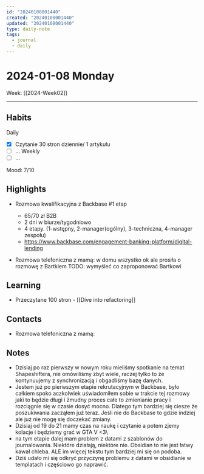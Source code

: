 ```yaml
---
id: "20240108001440"
created: "20240108001440"
updated: "20240108001440"
type: daily-note
tags:
  - journal
  - daily
---
```

# 2024-01-08 Monday  
Week: [[2024-Week02]]  
  
---  
  
## Habits  
Daily
- [x] Czytanie 30 stron dziennie/ 1 artykułu  
- [ ] … 
Weekly
- [ ] …  
  
Mood: 7/10  
  
## Highlights  
- Rozmowa kwalifikacyjna z Backbase #1 etap
	- 65/70 zł B2B
	- 2 dni w biurze/tygodniowo
	- 4 etapy. (1-wstępny, 2-manager(ogólny), 3-techniczna, 4-manager zespołu)
	- https://www.backbase.com/engagement-banking-platform/digital-lending



- Rozmowa telefoniczna z mamą: w domu wszystko ok ale prosiła o rozmowę z Bartkiem TODO: wymyśleć co zaproponować Bartkowi
## Learning  
- Przeczytane 100 stron - [[Dive into refactoring]]
  
## Contacts  
- Rozmowa telefoniczna z mamą:
  
## Notes  
 - Dzisiaj po raz pierwszy w nowym roku mieliśmy spotkanie na temat Shapeshiftera, nie omówiliśmy zbyt wiele, raczej tylko to że kontynuujemy z synchronizacją i obgadliśmy bazę danych. 
 - Jestem już po pierwszym etapie rekrutacyjnym w Backbase, było całkiem spoko aczkolwiek uświadomiłem sobie w trakcie tej rozmowy jaki to będzie długi i żmudny proces całe to zmienianie pracy i rozciągnie się w czasie dosyć mocno. Dlatego tym bardziej się ciesze że poszukiwania zacząłem już teraz. Jeśli nie do Backbase to gdzie indziej ale już nie mogę się doczekać zmiany.
 - Dzisiaj od 19 do 21 mamy czas na naukę i czytanie a potem zjemy kolacje i będziemy grać w GTA V <3\
 - na tym etapie dalej mam problem z datami z szablonów do journalowania. Niektóre działają, niektóre nie. Obsidian to nie jest łatwy kawał chleba. ALE im więcej tekstu tym bardziej mi się on podoba. 
 - Dziś udało mi się odkryć przyczynę problemu z datami w obsidianie w templatach i częściowo go naprawić.